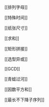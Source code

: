 [[排列字母]]

[[特殊时间]]

[[纸张尺寸]]

[[求和]]

[[矩形拼接]]

[[选型异或]]

[[GCD]]

[[青蛙过河]]

[[因数平方和]]

[[最长不下降子序列]]
